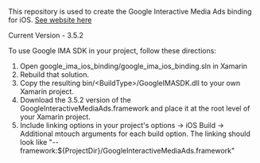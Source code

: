 This repository is used to create the Google Interactive Media Ads binding for iOS. [See website here](https://developers.google.com/interactive-media-ads/docs/sdks/ios/quickstart)

Current Version - 3.5.2

To use Google IMA SDK in your project, follow these directions:

1. Open google_ima_ios_binding/google_ima_ios_binding.sln in Xamarin
2. Rebuild that solution.
3. Copy the resulting bin/\<BuildType\>/GoogleIMASDK.dll to your own Xamarin project.
4. Download the 3.5.2 version of the GoogleInteractiveMediaAds.framework and place it at the root level of your Xamarin project.
5. Include linking options in your project's options -> iOS Build -> Additional mtouch arguments for each build option. The linking should look like "--framework:${ProjectDir}/GoogleInteractiveMediaAds.framework"
